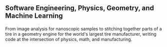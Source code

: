 ## <p> Software Engineering, Physics, Geometry, and Machine Learning

<p> From image analysis for nanoscopic samples to stitching together parts of a tire in a geometry engine for the world's largest tire manufacturer, writing code at the intersection of physics, math, and manufacturing.<p>
